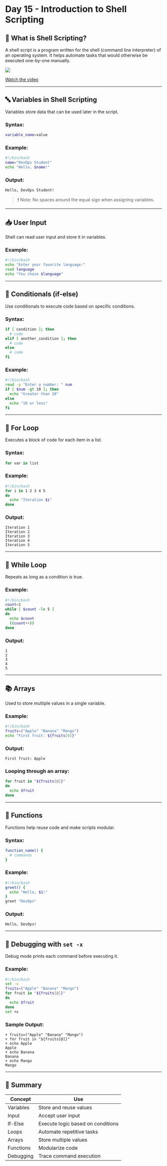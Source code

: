 ﻿# Day 15 - Introduction to Shell Scripting

## 🧠 What is Shell Scripting?

A shell script is a program written for the shell (command line interpreter) of an operating system. It helps automate tasks that would otherwise be executed one-by-one manually.



[![](https://img.youtube.com/vi/dD2BCyNhswU/0.jpg)](https://www.youtube.com/watch?v=dD2BCyNhswU)

[Watch the video](https://www.youtube.com/watch?v=dD2BCyNhswU)

---

## 🔤 Variables in Shell Scripting

Variables store data that can be used later in the script.

### Syntax:
```bash
variable_name=value
```

### Example:
```bash
#!/bin/bash
name="DevOps Student"
echo "Hello, $name!"
```

### Output:
```
Hello, DevOps Student!
```

> ❗ Note: No spaces around the equal sign when assigning variables.

---

## 📥 User Input

Shell can read user input and store it in variables.

### Example:
```bash
#!/bin/bash
echo "Enter your favorite language:"
read language
echo "You chose $language"
```

---

## 🔁 Conditionals (if-else)

Use conditionals to execute code based on specific conditions.

### Syntax:
```bash
if [ condition ]; then
  # code
elif [ another_condition ]; then
  # code
else
  # code
fi
```

### Example:
```bash
#!/bin/bash
read -p "Enter a number: " num
if [ $num -gt 10 ]; then
  echo "Greater than 10"
else
  echo "10 or less"
fi
```

---

## 🔄 For Loop

Executes a block of code for each item in a list.

### Syntax:
```bash
for var in list
```

### Example:
```bash
#!/bin/bash
for i in 1 2 3 4 5
do
  echo "Iteration $i"
done
```

### Output:
```
Iteration 1
Iteration 2
Iteration 3
Iteration 4
Iteration 5
```

---

## 🔄 While Loop

Repeats as long as a condition is true.

### Example:
```bash
#!/bin/bash
count=1
while [ $count -le 5 ]
do
  echo $count
  ((count++))
done
```

### Output:
```
1
2
3
4
5
```

---

## 📚 Arrays

Used to store multiple values in a single variable.

### Example:
```bash
#!/bin/bash
fruits=("Apple" "Banana" "Mango")
echo "First fruit: ${fruits[0]}"
```

### Output:
```
First fruit: Apple
```

### Looping through an array:
```bash
for fruit in "${fruits[@]}"
do
  echo $fruit
done
```

---

## 🧩 Functions

Functions help reuse code and make scripts modular.

### Syntax:
```bash
function_name() {
  # commands
}
```

### Example:
```bash
#!/bin/bash
greet() {
  echo "Hello, $1!"
}
greet "DevOps"
```

### Output:
```
Hello, DevOps!
```

---

## 🐞 Debugging with `set -x`

Debug mode prints each command before executing it.

### Example:
```bash
#!/bin/bash
set -x
fruits=("Apple" "Banana" "Mango")
for fruit in "${fruits[@]}"
do
  echo $fruit
done
set +x
```

### Sample Output:
```
+ fruits=("Apple" "Banana" "Mango")
+ for fruit in "${fruits[@]}"
+ echo Apple
Apple
+ echo Banana
Banana
+ echo Mango
Mango
```

---

## 📌 Summary

| Concept     | Use                                     |
|-------------|------------------------------------------|
| Variables   | Store and reuse values                   |
| Input       | Accept user input                        |
| If-Else     | Execute logic based on conditions        |
| Loops       | Automate repetitive tasks                |
| Arrays      | Store multiple values                    |
| Functions   | Modularize code                          |
| Debugging   | Trace command execution                  |

